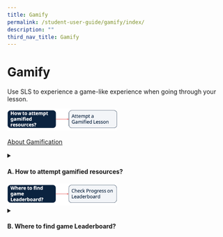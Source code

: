 ```yaml
---
title: Gamify
permalink: /student-user-guide/gamify/index/
description: ""
third_nav_title: Gamify
---
```

<h1>Gamify</h1>
<p>Use SLS to experience a game-like experience when going through your lesson.</p>

<img style="width: 50%;" src="/images/1Student/Flow-Gamify1.png">

<a target="_blank" href="/student-user-guide/gamify/about-gamification/">About Gamification</a>

<details><summary><h4>A. How to attempt gamified resources?</h4></summary>
<ul>
<li><a target="_blank" href="/student-user-guide/gamify/attempt-a-gamified-lesson/">(A1,i) Attempt a Gamified Lesson</a></li>
    </ul>
  </details>
	
<img style="width: 50%;" src="/images/1Student/Flow-Gamify2.png">

<details><summary><h4>B. Where to find game Leaderboard?</h4></summary>
<ul>
<li><a target="_blank" href="/student-user-guide/gamify/check-progress-on-leaderboard/">(B1,i) Check Progress on Leaderboard</a></li>
    </ul>
  </details>